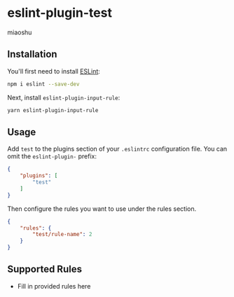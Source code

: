 # eslint-plugin-test

miaoshu

## Installation

You'll first need to install [ESLint](https://eslint.org/):

```sh
npm i eslint --save-dev
```

Next, install `eslint-plugin-input-rule`:

```sh
yarn eslint-plugin-input-rule
```

## Usage

Add `test` to the plugins section of your `.eslintrc` configuration file. You can omit the `eslint-plugin-` prefix:

```json
{
    "plugins": [
        "test"
    ]
}
```


Then configure the rules you want to use under the rules section.

```json
{
    "rules": {
        "test/rule-name": 2
    }
}
```

## Supported Rules

* Fill in provided rules here


